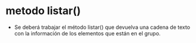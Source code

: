 #   metodo listar()

- Se deberá trabajar el método listar() que devuelva una cadena de texto con la información de los elementos que están en el grupo.